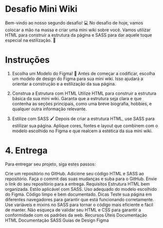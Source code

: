# Desafio Mini Wiki
Bem-vindo ao nosso segundo desafio! 💻 No desafio de hoje, vamos colocar a mão na massa e criar uma mini wiki sobre você. Vamos utilizar HTML para construir a estrutura da página e SASS para dar aquele toque especial na estilização. 🎨

# Instruções
1. Escolha um Modelo do Figma! 🌟
Antes de começar a codificar, escolha um modelo de design do Figma para sua mini wiki. Isso ajudará a orientar a construção e a estilização da sua página.


2. Construa a Estrutura com HTML
Utilize HTML para construir a estrutura básica da sua mini wiki. Garanta que a estrutura seja clara e que contenha as seções principais, como uma breve biografia, hobbies, e qualquer outra informação relevante.

3. Estilize com SASS 🖌️
Depois de criar a estrutura HTML, use SASS para estilizar sua página. Aplique cores, fontes e layout que combinem com o modelo escolhido no Figma e que realcem a estética da sua mini wiki.

# 4. Entrega
Para entregar seu projeto, siga estes passos:

Crie um repositório no GitHub.
Adicione seu código HTML e SASS ao repositório.
Faça o commit das suas mudanças e suba para o GitHub.
Envie o link do seu repositório para a entrega.
Requisitos
Estrutura HTML bem organizada.
Estilo aplicável com SASS.
Uso adequado do modelo escolhido do Figma.
Código limpo e bem documentado.
Dicas
Teste sua página em diferentes navegadores para garantir que está funcionando corretamente.
Use variáveis e mixins no SASS para tornar o código mais eficiente e fácil de manter.
Não esqueça de validar seu HTML e CSS para garantir a conformidade com os padrões da web.
Recursos Úteis
Documentação HTML
Documentação SASS
Guias de Design Figma
